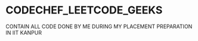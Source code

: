 # CODECHEF_LEETCODE_GEEKS
CONTAIN ALL CODE DONE BY ME DURING MY PLACEMENT PREPARATION IN IIT KANPUR
